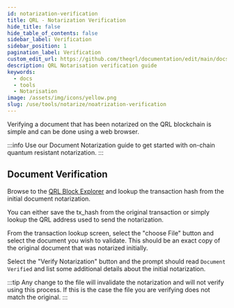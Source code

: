 ```yaml
---
id: notarization-verification
title: QRL - Notarization Verification
hide_title: false
hide_table_of_contents: false
sidebar_label: Verification
sidebar_position: 1
pagination_label: Verification
custom_edit_url: https://github.com/theqrl/documentation/edit/main/docs/Use/notarize/verify-data.md
description: QRL Notarisation verification guide
keywords:
  - docs
  - tools
  - Notarisation
image: /assets/img/icons/yellow.png
slug: /use/tools/notarize/noatrization-verification
---
```


Verifying a document that has been notarized on the QRL blockchain is simple and can be done using a web browser.

:::info
Use our Document Notarization guide to get started with on-chain quantum resistant notarization.
:::


## Document Verification

Browse to the [QRL Block Explorer](https:explorer.theqrl.org) and lookup the transaction hash from the initial document notarization.

You can either save the tx_hash from the original transaction or simply lookup the QRL address used to send the notarization.

From the transaction lookup screen, select the "choose File" button and select the document you wish to validate. This should be an exact copy of the original document that was notarized initially.

Select the "Verify Notarization" button and the prompt should read `Document Verified` and list some additional details about the initial notarization.

:::tip
Any change to the file will invalidate the notarization and will not verify using this process. If this is the case the file you are verifying does not match the original.
:::